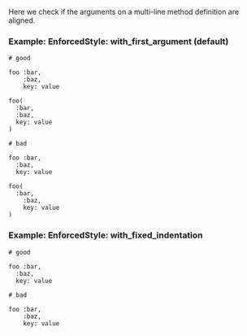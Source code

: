 Here we check if the arguments on a multi-line method
definition are aligned.

### Example: EnforcedStyle: with_first_argument (default)
    # good

    foo :bar,
        :baz,
        key: value

    foo(
      :bar,
      :baz,
      key: value
    )

    # bad

    foo :bar,
      :baz,
      key: value

    foo(
      :bar,
        :baz,
        key: value
    )

### Example: EnforcedStyle: with_fixed_indentation
    # good

    foo :bar,
      :baz,
      key: value

    # bad

    foo :bar,
        :baz,
        key: value